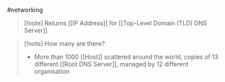 #networking 
>[!note] Returns
>[[IP Address]] for [[Top-Level Domain (TLD) DNS Server]] 

>[!note] How many are there?
>- More than 1000 [[Host]] scattered around the world, copies of 13 different [[Root DNS Server]], managed by 12 different organisation